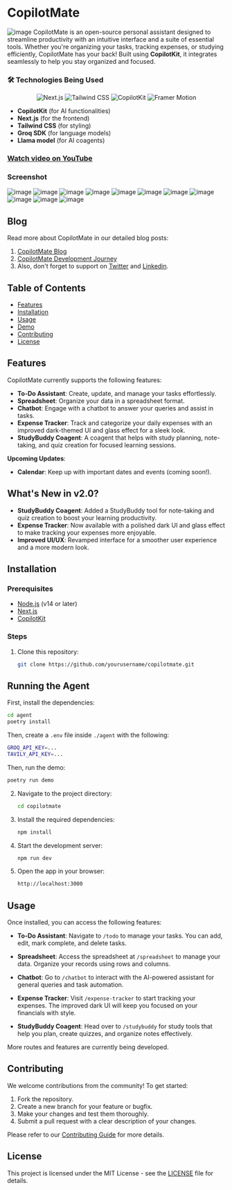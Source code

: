 
# CopilotMate
![image](https://github.com/user-attachments/assets/31b93ec2-94c9-4949-96a3-160018fd4311)
CopilotMate is an open-source personal assistant designed to streamline productivity with an intuitive interface and a suite of essential tools. Whether you're organizing your tasks, tracking expenses, or studying efficiently, CopilotMate has your back! Built using **CopilotKit**, it integrates seamlessly to help you stay organized and focused.

### 🛠️ Technologies Being Used  
<p align="center">
  <img src="https://img.shields.io/badge/Next.js-black?logo=next.js" alt="Next.js" />
  <img src="https://img.shields.io/badge/Tailwind_CSS-38B2AC?logo=tailwind-css&logoColor=white" alt="Tailwind CSS" />
  <img src="https://img.shields.io/badge/CopilotKit-🪁-black" alt="CopilotKit" />
  <img src="https://img.shields.io/badge/Framer%20Motion-0055FF?logo=framer&logoColor=white" alt="Framer Motion" />
</p>

- **CopilotKit** (for AI functionalities)
- **Next.js** (for the frontend)
- **Tailwind CSS** (for styling)
- **Groq SDK** (for language models)
- **Llama model** (for AI coagents)

### [Watch video on YouTube](https://youtu.be/qPVRPUH8ewU)

### Screenshot 
![image](https://github.com/user-attachments/assets/68df962c-9bc2-48ae-9ffd-3c073f13e083)
![image](https://github.com/user-attachments/assets/5d78657c-fa78-492c-bbf8-d2dcdf6fa699)
![image](https://github.com/user-attachments/assets/1fe3ea5e-4a34-4755-a042-d327adc17c8e)
![image](https://github.com/user-attachments/assets/0f1fa245-10bb-441c-be77-162a04f941d8)
![image](https://github.com/user-attachments/assets/10814ebf-95ed-4520-966c-5e5854c46335)
![image](https://github.com/user-attachments/assets/cee8e3ca-ecfa-43d1-adf0-8f8972c4c14b)
![image](https://github.com/user-attachments/assets/39e2087c-0f7d-4a69-9fbe-e30415fd7cbe)
![image](https://github.com/user-attachments/assets/9919059e-71ce-4bb0-9f50-cc9f351078be)
![image](https://github.com/user-attachments/assets/0ccd162a-c4f7-4d79-a969-a124222f5bf6)
![image](https://github.com/user-attachments/assets/cb118098-d975-41fe-b1d8-0387d312ca32)
![image](https://github.com/user-attachments/assets/d5ba6011-71e3-4f7b-8566-e27cc83c35ac)

## Blog
Read more about CopilotMate in our detailed blog posts:
1. [CopilotMate Blog](https://dev.to/akashjana/future-of-productivity-meet-copilotmate-3k7i) 
2. [CopilotMate Development Journey](https://dev.to/akashjana/how-i-integrated-copilotkit-ai-into-copilotmate-23gm)
3. Also, don't forget to support on [Twitter](https://x.com/Akashj_01/status/1843662122917736475) and [Linkedin](https://www.linkedin.com/feed/update/urn:li:activity:7254023926891065346/).


## Table of Contents

- [Features](#features)
- [Installation](#installation)
- [Usage](#usage)
- [Demo](#demo)
- [Contributing](#contributing)
- [License](#license)

## Features

CopilotMate currently supports the following features:

- **To-Do Assistant**: Create, update, and manage your tasks effortlessly.
- **Spreadsheet**: Organize your data in a spreadsheet format.
- **Chatbot**: Engage with a chatbot to answer your queries and assist in tasks.
- **Expense Tracker**: Track and categorize your daily expenses with an improved dark-themed UI and glass effect for a sleek look.
- **StudyBuddy Coagent**: A coagent that helps with study planning, note-taking, and quiz creation for focused learning sessions.

**Upcoming Updates**:
- **Calendar**: Keep up with important dates and events (coming soon!).

## What's New in v2.0?

- **StudyBuddy Coagent**: Added a StudyBuddy tool for note-taking and quiz creation to boost your learning productivity.
- **Expense Tracker**: Now available with a polished dark UI and glass effect to make tracking your expenses more enjoyable.
- **Improved UI/UX**: Revamped interface for a smoother user experience and a more modern look.

## Installation

### Prerequisites

- [Node.js](https://nodejs.org/) (v14 or later)
- [Next.js](https://nextjs.org/)
- [CopilotKit](https://docs.copilotkit.ai/what-is-copilotkit)

### Steps

1. Clone this repository:

   ```bash
   git clone https://github.com/yourusername/copilotmate.git
   ```

## Running the Agent

First, install the dependencies:

```bash
cd agent
poetry install
```

Then, create a `.env` file inside `./agent` with the following:

```bash
GROQ_API_KEY=...
TAVILY_API_KEY=...
```

Then, run the demo:

```bash
poetry run demo
```

2. Navigate to the project directory:

   ```bash
   cd copilotmate
   ```

3. Install the required dependencies:

   ```bash
   npm install
   ```

4. Start the development server:

   ```bash
   npm run dev
   ```

5. Open the app in your browser:

   ```bash
   http://localhost:3000
   ```

## Usage

Once installed, you can access the following features:

- **To-Do Assistant**: Navigate to `/todo` to manage your tasks. You can add, edit, mark complete, and delete tasks.
  
- **Spreadsheet**: Access the spreadsheet at `/spreadsheet` to manage your data. Organize your records using rows and columns.

- **Chatbot**: Go to `/chatbot` to interact with the AI-powered assistant for general queries and task automation.

- **Expense Tracker**: Visit `/expense-tracker` to start tracking your expenses. The improved dark UI will keep you focused on your financials with style.

- **StudyBuddy Coagent**: Head over to `/studybuddy` for study tools that help you plan, create quizzes, and organize notes effectively.

More routes and features are currently being developed.

## Contributing

We welcome contributions from the community! To get started:

1. Fork the repository.
2. Create a new branch for your feature or bugfix.
3. Make your changes and test them thoroughly.
4. Submit a pull request with a clear description of your changes.

Please refer to our [Contributing Guide](CONTRIBUTING.md) for more details.

## License

This project is licensed under the MIT License - see the [LICENSE](LICENSE) file for details.



